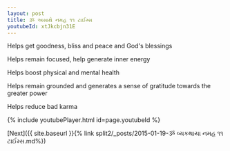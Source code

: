 ```yaml
---
layout: post
title: ૐ અસાથે નમહ ૧૧ ટાઈમ્સ
youtubeId: xtJkcbjn31E
---
```

 
 
Helps get goodness, bliss and peace and God's blessings
 
Helps remain focused, help generate inner energy 
 
Helps boost physical and mental health 
 
Helps remain grounded and generates a sense of gratitude towards the greater power 
 
Helps reduce bad karma
 
 
 
 


{% include youtubePlayer.html id=page.youtubeId %}
 
[Next]({{ site.baseurl }}{% link  split2/_posts/2015-01-19-ૐ વ્યકથાયા નમહ ૧૧ ટાઈમ્સ.md%})
 
